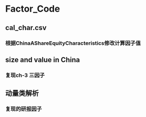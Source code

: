 # Factor_Code
## cal_char.csv
### 根据ChinaAShareEquityCharacteristics修改计算因子值

## size and value in China
### 复现ch-3 三因子

## 动量类解析
### 复现的研报因子
